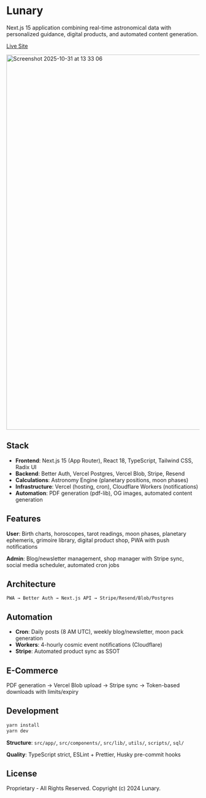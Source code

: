 # Lunary

Next.js 15 application combining real-time astronomical data with personalized guidance, digital products, and automated content generation.

[Live Site](https://lunary.app)

<img width="1708" height="980" alt="Screenshot 2025-10-31 at 13 33 06" src="https://github.com/user-attachments/assets/de39dcf4-92b6-41dc-90dd-5d6deeb1e8c5" />

## Stack

- **Frontend**: Next.js 15 (App Router), React 18, TypeScript, Tailwind CSS, Radix UI
- **Backend**: Better Auth, Vercel Postgres, Vercel Blob, Stripe, Resend
- **Calculations**: Astronomy Engine (planetary positions, moon phases)
- **Infrastructure**: Vercel (hosting, cron), Cloudflare Workers (notifications)
- **Automation**: PDF generation (pdf-lib), OG images, automated content generation

## Features

**User**: Birth charts, horoscopes, tarot readings, moon phases, planetary ephemeris, grimoire library, digital product shop, PWA with push notifications

**Admin**: Blog/newsletter management, shop manager with Stripe sync, social media scheduler, automated cron jobs

## Architecture

```
PWA → Better Auth → Next.js API → Stripe/Resend/Blob/Postgres
```

## Automation

- **Cron**: Daily posts (8 AM UTC), weekly blog/newsletter, moon pack generation
- **Workers**: 4-hourly cosmic event notifications (Cloudflare)
- **Stripe**: Automated product sync as SSOT

## E-Commerce

PDF generation → Vercel Blob upload → Stripe sync → Token-based downloads with limits/expiry

## Development

```bash
yarn install
yarn dev
```

**Structure**: `src/app/`, `src/components/`, `src/lib/`, `utils/`, `scripts/`, `sql/`

**Quality**: TypeScript strict, ESLint + Prettier, Husky pre-commit hooks

## License

Proprietary - All Rights Reserved. Copyright (c) 2024 Lunary.
